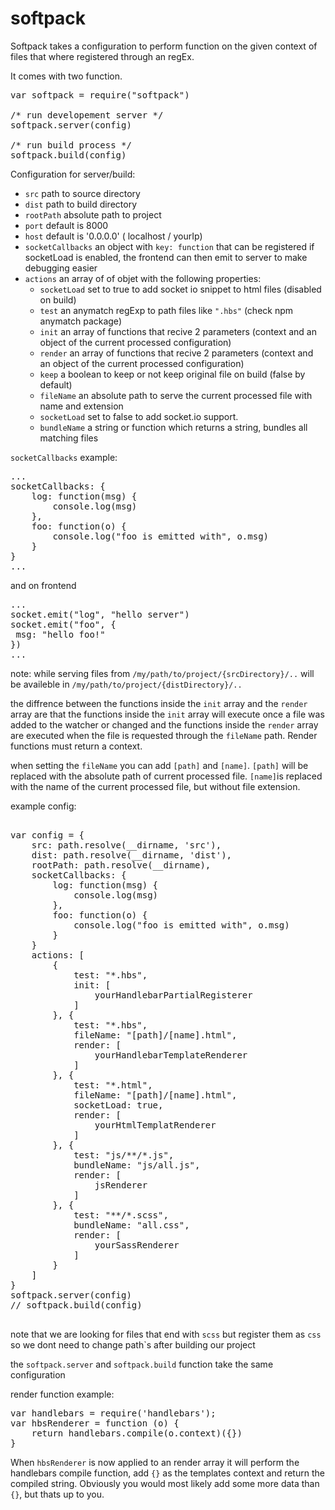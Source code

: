 # softpack

Softpack takes a configuration to perform function on the given context of files that where registered through an regEx.

It comes with two function.
<pre>
var softpack = require("softpack")

/* run developement server */
softpack.server(config)

/* run build process */
softpack.build(config)
</pre>

Configuration for server/build:

 - `src` path to source directory
 - `dist` path to build directory
 - `rootPath` absolute path to project
 - `port` default is 8000
 - `host` default is '0.0.0.0' ( localhost / yourIp)
 - `socketCallbacks` an object with `key: function` that can be registered if socketLoad is enabled, the frontend can then emit to server to make debugging easier
 - `actions` an array of of objet with the following properties:
    - `socketLoad` set to true to add socket io snippet to html files (disabled on build)
    - `test` an anymatch regExp to path files like `".hbs"` (check npm anymatch package)
    - `init` an array of functions that recive 2 parameters (context and an object of the current processed configuration)
    - `render` an array of functions that recive 2 parameters (context and an object of the current processed configuration)
    - `keep` a boolean to keep or not keep original file on build (false by default)
    - `fileName` an absolute path to serve the current processed file with name and extension
    - `socketLoad` set to false to add socket.io support.
    - `bundleName` a string or function which returns a string, bundles all matching files 

`socketCallbacks` example:

<pre>
...
socketCallbacks: {
    log: function(msg) {
        console.log(msg)
    },
    foo: function(o) {
        console.log("foo is emitted with", o.msg)
    }
}
...
</pre>
and on frontend

<pre>
...
socket.emit("log", "hello server")
socket.emit("foo", {
 msg: "hello foo!"   
})
...
</pre>

note: 
while serving files from
`/my/path/to/project/{srcDirectory}/..`
will be availeble in 
`/my/path/to/project/{distDirectory}/..`


the diffrence between the functions inside the `init` array and the `render` array are that the functions inside the `init` array will execute once a file was added to the watcher or changed and the functions inside the `render` array are executed when the file is requested through the `fileName` path.
Render functions must return a context.

when setting the `fileName` you can add `[path]` and `[name]`.
`[path]` will be replaced with the absolute path of current processed file. 
`[name]`is replaced with the name of the current processed file, but without file extension.

example config:

<pre>

var config = {
    src: path.resolve(__dirname, 'src'),
    dist: path.resolve(__dirname, 'dist'),
    rootPath: path.resolve(__dirname),
    socketCallbacks: {
        log: function(msg) {
            console.log(msg)
        },
        foo: function(o) {
            console.log("foo is emitted with", o.msg)
        }
    }
    actions: [
        {
            test: "*.hbs",
            init: [
                yourHandlebarPartialRegisterer
            ]
        }, {
            test: "*.hbs",
            fileName: "[path]/[name].html",
            render: [
                yourHandlebarTemplateRenderer
            ]
        }, {
            test: "*.html",
            fileName: "[path]/[name].html",
            socketLoad: true,
            render: [
                yourHtmlTemplatRenderer
            ]
        }, {
            test: "js/**/*.js",
            bundleName: "js/all.js",
            render: [
                jsRenderer
            ]
        }, {
            test: "**/*.scss",
            bundleName: "all.css",
            render: [
                yourSassRenderer
            ]
        }
    ]
}
softpack.server(config)
// softpack.build(config)

</pre>

note that we are looking for files that end with `scss` but register them as `css` so we dont need to change path`s after building our project

the `softpack.server` and `softpack.build` function take the same configuration

render function example:

<pre>
var handlebars = require('handlebars');
var hbsRenderer = function (o) {
    return handlebars.compile(o.context)({})
}
</pre>

When `hbsRenderer` is now applied to an render array it will perform the handlebars compile function,
add `{}` as the templates context and return the compiled string.
Obviously you would most likely add some more data than `{}`, but thats up to you.